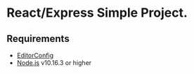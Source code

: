 # React/Express Simple Project.

## Requirements

- [EditorConfig](https://editorconfig.org/)
- [Node.js](https://nodejs.org/) v10.16.3 or higher
